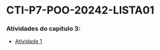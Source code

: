 # CTI-P7-POO-20242-LISTA01
### Atividades do capítulo 3:
- [Atividade 1](CAP03/EXERCICIOS-RESOLVIDOS/EXE01/Principal.java/src)
